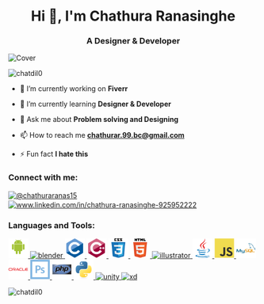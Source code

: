 <h1 align="center">Hi 👋, I'm Chathura Ranasinghe</h1>
<h3 align="center">A Designer & Developer</h3>

<img src="https://lh3.googleusercontent.com/UfogIPYoxZCylq-fMgJuOAy63Mo_VWAUX5McGHd9Xey0ZetyK7_ZyDyEriXlkDrwwuFqRTZN9aflFs3Xze6Emx9Jo7mbDPl7LC0fKdd0VtMgknIfYUoNyFZx6nb44ZATuLbtvq03AtkAY-ivU48BE7SSsvR5Z3A3XzvTWjfwf3dBeaAaKicr3VoKDM7BBPK6AArfPIEOCeH_3Z0069M9uiuOXo-Ti5QHbrVS1cc3rLc3lU6juNpRWs_xNNqleJykjQSJB8rIzNSPJ7VpSVSjiYpz-V_TqaG_j8gm2XbSzPjqs_IT1TpHosel7b9bFRpxhhyaYqnIyARocbqaqrmc2ZMSbjE5mcXDaCj3m-L3-ISNGX175FojswaOaQrzxqw8Aq9OrVuLnn9t-ybS1dV5Oh7A2X3I-H1lp8eor4Q0_uX6R7HTn0FRyLN3XtBH9LtBQ1e8kDJcY56nSNtk0CXi4f5oy0cABA4Udi-mLUR5Q7rOb-UVG61okstEkJR83z1eA2iJBaRSzklIV5uc_6JrpfRLpZHZF0RfLcJv_ollScG632iOU2hSlZz28t1mzShVQIdHyO3D44MblCX0YIK7j6P6sw0NkV4UgqGHRFIO8L1i2P5QLX3gTRkn0_Ob0Su8zrCwtUNmTlwVxfHlpkdcNA0M9WCqb6KafUau-fy2lB0X-H4fxi8C4_fEzRymctATNWagnRLae0C8SYb_EyoybXA=w1440-h611-no?authuser=0" alt="Cover">

<p align="left"> <img src="https://komarev.com/ghpvc/?username=chatdil0&label=Profile%20views&color=0e75b6&style=flat" alt="chatdil0" /> </p>

- 🔭 I’m currently working on **Fiverr**

- 🌱 I’m currently learning **Designer & Developer**

- 💬 Ask me about **Problem solving and Designing**

- 📫 How to reach me **chathurar.99.bc@gmail.com**

- ⚡ Fun fact **I hate this**

<h3 align="left">Connect with me:</h3>
<p align="left">
<a href="https://twitter.com/@chathuraranas15" target="blank"><img align="center" src="https://raw.githubusercontent.com/rahuldkjain/github-profile-readme-generator/master/src/images/icons/Social/twitter.svg" alt="@chathuraranas15" height="30" width="40" /></a>
<a href="https://linkedin.com/in/www.linkedin.com/in/chathura-ranasinghe-925952222" target="blank"><img align="center" src="https://raw.githubusercontent.com/rahuldkjain/github-profile-readme-generator/master/src/images/icons/Social/linked-in-alt.svg" alt="www.linkedin.com/in/chathura-ranasinghe-925952222" height="30" width="40" /></a>
</p>

<h3 align="left">Languages and Tools:</h3>
<p align="left"> <a href="https://developer.android.com" target="_blank" rel="noreferrer"> <img src="https://raw.githubusercontent.com/devicons/devicon/master/icons/android/android-original-wordmark.svg" alt="android" width="40" height="40"/> </a> <a href="https://www.blender.org/" target="_blank" rel="noreferrer"> <img src="https://download.blender.org/branding/community/blender_community_badge_white.svg" alt="blender" width="40" height="40"/> </a> <a href="https://www.cprogramming.com/" target="_blank" rel="noreferrer"> <img src="https://raw.githubusercontent.com/devicons/devicon/master/icons/c/c-original.svg" alt="c" width="40" height="40"/> </a> <a href="https://www.w3schools.com/cpp/" target="_blank" rel="noreferrer"> <img src="https://raw.githubusercontent.com/devicons/devicon/master/icons/cplusplus/cplusplus-original.svg" alt="cplusplus" width="40" height="40"/> </a> <a href="https://www.w3schools.com/css/" target="_blank" rel="noreferrer"> <img src="https://raw.githubusercontent.com/devicons/devicon/master/icons/css3/css3-original-wordmark.svg" alt="css3" width="40" height="40"/> </a> <a href="https://www.w3.org/html/" target="_blank" rel="noreferrer"> <img src="https://raw.githubusercontent.com/devicons/devicon/master/icons/html5/html5-original-wordmark.svg" alt="html5" width="40" height="40"/> </a> <a href="https://www.adobe.com/in/products/illustrator.html" target="_blank" rel="noreferrer"> <img src="https://www.vectorlogo.zone/logos/adobe_illustrator/adobe_illustrator-icon.svg" alt="illustrator" width="40" height="40"/> </a> <a href="https://www.java.com" target="_blank" rel="noreferrer"> <img src="https://raw.githubusercontent.com/devicons/devicon/master/icons/java/java-original.svg" alt="java" width="40" height="40"/> </a> <a href="https://developer.mozilla.org/en-US/docs/Web/JavaScript" target="_blank" rel="noreferrer"> <img src="https://raw.githubusercontent.com/devicons/devicon/master/icons/javascript/javascript-original.svg" alt="javascript" width="40" height="40"/> </a> <a href="https://www.mysql.com/" target="_blank" rel="noreferrer"> <img src="https://raw.githubusercontent.com/devicons/devicon/master/icons/mysql/mysql-original-wordmark.svg" alt="mysql" width="40" height="40"/> </a> <a href="https://www.oracle.com/" target="_blank" rel="noreferrer"> <img src="https://raw.githubusercontent.com/devicons/devicon/master/icons/oracle/oracle-original.svg" alt="oracle" width="40" height="40"/> </a> <a href="https://www.photoshop.com/en" target="_blank" rel="noreferrer"> <img src="https://raw.githubusercontent.com/devicons/devicon/master/icons/photoshop/photoshop-line.svg" alt="photoshop" width="40" height="40"/> </a> <a href="https://www.php.net" target="_blank" rel="noreferrer"> <img src="https://raw.githubusercontent.com/devicons/devicon/master/icons/php/php-original.svg" alt="php" width="40" height="40"/> </a> <a href="https://www.python.org" target="_blank" rel="noreferrer"> <img src="https://raw.githubusercontent.com/devicons/devicon/master/icons/python/python-original.svg" alt="python" width="40" height="40"/> </a> <a href="https://unity.com/" target="_blank" rel="noreferrer"> <img src="https://www.vectorlogo.zone/logos/unity3d/unity3d-icon.svg" alt="unity" width="40" height="40"/> </a> <a href="https://www.adobe.com/products/xd.html" target="_blank" rel="noreferrer"> <img src="https://cdn.worldvectorlogo.com/logos/adobe-xd.svg" alt="xd" width="40" height="40"/> </a> </p>

<p><img align="left" src="https://github-readme-stats.vercel.app/api/top-langs?username=chatdil0&show_icons=true&locale=en&layout=compact" alt="chatdil0" /></p>

